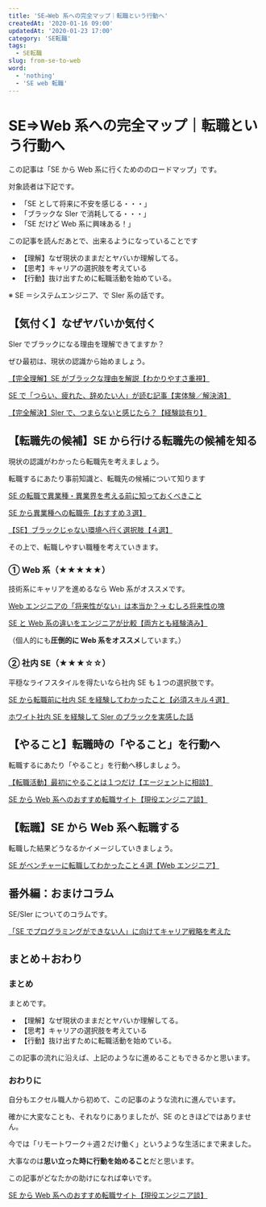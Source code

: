 ```yaml
---
title: 'SE⇒Web 系への完全マップ｜転職という行動へ'
createdAt: '2020-01-16 09:00'
updatedAt: '2020-01-23 17:00'
category: 'SE転職'
tags:
  - SE転職
slug: from-se-to-web
word:
  - 'nothing'
  - 'SE web 転職'
---
```


# SE⇒Web 系への完全マップ｜転職という行動へ

この記事は「SE から Web 系に行くためののロードマップ」です。

対象読者は下記です。

- 「SE として将来に不安を感じる・・・」
- 「ブラックな SIer で消耗してる・・・」
- 「SE だけど Web 系に興味ある！」

この記事を読んだあとで、出来るようになっていることです

- 【理解】なぜ現状のままだとヤバいか理解してる。
- 【思考】キャリアの選択肢を考えている
- 【行動】抜け出すために転職活動を始めている。

※ SE ＝システムエンジニア、で SIer 系の話です。

## 【気付く】なぜヤバいか気付く

SIer でブラックになる理由を理解できてますか？

ぜひ最初は、現状の認識から始めましょう。

[【完全理解】SE がブラックな理由を解説【わかりやすさ重視】](./reason-of-se-black)

[SE で「つらい、疲れた、辞めたい人」が読む記事【実体験／解決済】](/se-think-hard-tierd-retirement)

[【完全解決】SIer で、つまらないと感じたら？【経験談有り】](./how-to-solve-when-to-feel-sier-is-not-awesome)

<!-- ・TODO：（01/22）【SE ヤバい】業界人の目線から理解する SIer オワコン（記事まとめ。権威性） -->

## 【転職先の候補】SE から行ける転職先の候補を知る

現状の認識がわかったら転職先を考えましょう。

転職するにあたり事前知識と、転職先の候補について知ります

[SE の転職で異業種・異業界を考える前に知っておくべきこと](./job-change-from-se-with-points)

[SE から異業種への転職先【おすすめ３選】](/recommend-job-change-choices-from-se)

[【SE】ブラックじゃない環境へ行く選択肢【４選】](/leave-from-black-sier)

その上で、転職しやすい職種を考えていきます。

### ① Web 系（★★★★★）

技術系にキャリアを進めるなら Web 系がオススメです。

[Web エンジニアの「将来性がない」は本当か？→ むしろ将来性の塊](./future-of-web-engineer)

[SE と Web 系の違いをエンジニアが比較【両方とも経験済み】](./diff-between-se-and-web)

（個人的にも**圧倒的に Web 系をオススメ**しています。）

### ② 社内 SE（★★★☆☆）

平穏なライフスタイルを得たいなら社内 SE も１つの選択肢です。

[SE から転職前に社内 SE を経験してわかったこと【必須スキル４選】](./skill-of-internal-se)

[ホワイト社内 SE を経験して SIer のブラックを実感した話](./white-internal-se-and-black-se)

## 【やること】転職時の「やること」を行動へ

転職するにあたり「やること」を行動へ移しましょう。

[【転職活動】最初にやることは１つだけ【エージェントに相談】](./job-change-do-one)

[SE から Web 系へのおすすめ転職サイト【現役エンジニア談】](./recommend-hr-sites-from-se-to-web)

<!-- ・TODO：（01/21）転職したときの話（会社の分析。プログラミングの学習。） -->

## 【転職】SE から Web 系へ転職する

転職した結果どうなるかイメージしていきましょう。

[SE がベンチャーに転職してわかったこと４選【Web エンジニア】](./notice-when-changing-from-se-to-web)

## 番外編：おまけコラム

SE/SIer についてのコラムです。

[「SE でプログラミングができない人」に向けてキャリア戦略を考えた](./se-cannot-do-programming)

## まとめ＋おわり

### まとめ

まとめです。

- 【理解】なぜ現状のままだとヤバいか理解してる。
- 【思考】キャリアの選択肢を考えている
- 【行動】抜け出すために転職活動を始めている。

この記事の流れに沿えば、上記のようなに進めることもできるかと思います。

### おわりに

自分もエクセル職人から初めて、この記事のような流れに進んでいます。

確かに大変なことも、それなりにありましたが、SE のときほどではありません。

今では「リモートワーク＋週２だけ働く」というような生活にまで来ました。

大事なのは**思い立った時に行動を始めること**だと思います。

この記事がどなたかの助けになれば幸いです。

[SE から Web 系へのおすすめ転職サイト【現役エンジニア談】](./recommend-hr-sites-from-se-to-web)

<!--

------------------------------------
## TODO: 他の完全マップを見る

≫ フリーランス Web エンジニアになるための

≫ 海外就職するための

------------------------------------
 -->
